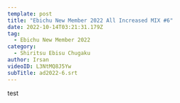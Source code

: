 ```yaml
---
template: post
title: "Ebichu New Member 2022 All Increased MIX #6"
date: 2022-10-14T03:21:31.179Z
tag:
  - Ebichu New Member 2022
category:
  - Shiritsu Ebisu Chugaku
author: Irsan
videoID: L3NtMQ8J5Yw
subTitle: ad2022-6.srt
---
```

test